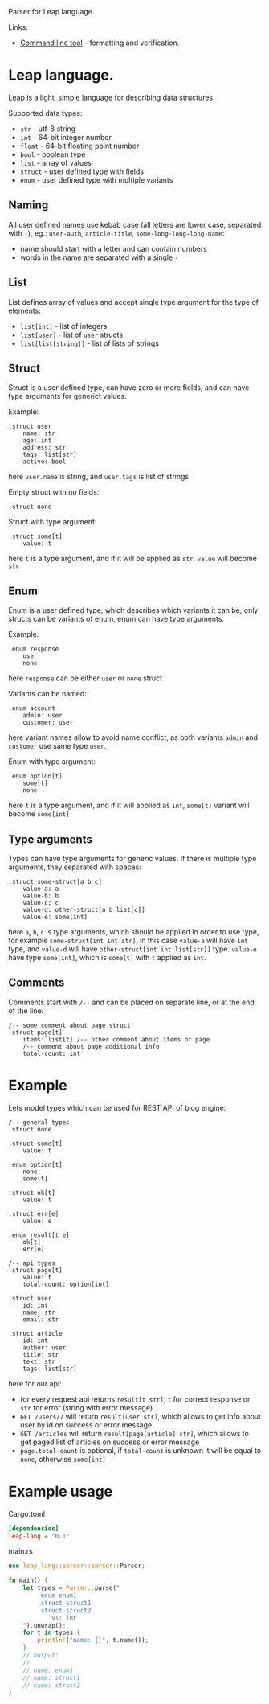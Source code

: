 Parser for Leap language.

Links:

* [Command line tool](https://github.com/rsk700/leap-cli) - formatting and verification.

# Leap language.

Leap is a light, simple language for describing data structures.

Supported data types:

- `str` - utf-8 string
- `int` - 64-bit integer number
- `float` - 64-bit floating point number
- `bool` - boolean type
- `list` - array of values
- `struct` - user defined type with fields
- `enum` - user defined type with multiple variants

## Naming

All user defined names use kebab case (all letters are lower case, separated with `-`), eg.: `user-auth`, `article-title`, `some-long-long-long-name`:

* name should start with a letter and can contain numbers
* words in the name are separated with a single `-`

## List

List defines array of values and accept single type argument for the type of elements:

- `list[int]` - list of integers
- `list[user]` - list of `user` structs
- `list[list[string]]` - list of lists of strings

## Struct

Struct is a user defined type, can have zero or more fields, and can have type arguments for generict values.

Example:

```
.struct user
    name: str
    age: int
    address: str
    tags: list[str]
    active: bool
```

here `user.name` is string, and `user.tags` is list of strings

Empty struct with no fields:

```
.struct none
```

Struct with type argument:

```
.struct some[t]
    value: t
```

here `t` is a type argument, and if it will be applied as `str`, `value` will become `str`

## Enum

Enum is a user defined type, which describes which variants it can be, only structs can be variants of enum, enum can have type arguments.

Example:

```
.enum response
    user
    none
```

here `response` can be either `user` or `none` struct

Variants can be named:

```
.enum account
    admin: user
    customer: user
```

here variant names allow to avoid name conflict, as both variants `admin` and `customer` use same type `user`.

Enum with type argument:

```
.enum option[t]
    some[t]
    none
```

here `t` is a type argument, and if it will applied as `int`, `some[t]` variant will become `some[int]`

## Type arguments

Types can have type arguments for generic values. If there is multiple type arguments, they separated with spaces:

```
.struct some-struct[a b c]
    value-a: a
    value-b: b
    value-c: c
    value-d: other-struct[a b list[c]]
    value-e: some[int]
```

here `a`, `b`, `c` is type arguments, which should be applied in order to use type, for example `some-struct[int int str]`, in this case `value-a` will have `int` type, and `value-d` will have `other-struct[int int list[str]]` type. `value-e` have type `some[int]`, which is `some[t]` with `t` applied as `int`.

## Comments

Comments start with `/--` and can be placed on separate line, or at the end of the line:

```
/-- some comment about page struct
.struct page[t]
    items: list[t] /-- other comment about items of page
    /-- comment about page additional info
    total-count: int
```

# Example

Lets model types which can be used for REST API of blog engine:

```
/-- general types
.struct none

.struct some[t]
    value: t

.enum option[t]
    none
    some[t]

.struct ok[t]
    value: t

.struct err[e]
    value: e

.enum result[t e]
    ok[t]
    err[e]

/-- api types
.struct page[t]
    value: t
    total-count: option[int]

.struct user
    id: int
    name: str
    email: str

.struct article
    id: int
    author: user
    title: str
    text: str
    tags: list[str]
```

here for our api:

* for every request api returns `result[t str]`, `t` for correct response or `str` for error (string with error message)
* `GET /users/7` will return `result[user str]`, which allows to get info about user by id on success or error message
* `GET /articles` will return `result[page[article] str]`, which allows to get paged list of articles on success or error message
* `page.total-count` is optional, if `total-count` is unknown it will be equal to `none`, otherwise `some[int]`

# Example usage

Cargo.toml

```toml
[dependencies]
leap-lang = "0.1"
```

main.rs

```rust
use leap_lang::parser::parser::Parser;

fn main() {
    let types = Parser::parse("
        .enum enum1
        .struct struct1
        .struct struct2
            v1: int
    ").unwrap();
    for t in types {
        println!("name: {}", t.name());
    }
    // output:
    //
    // name: enum1
    // name: struct1
    // name: struct2
}
```